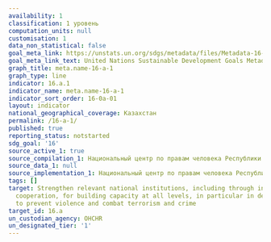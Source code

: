 ```yaml
---
availability: 1
classification: 1 уровень
computation_units: null
customisation: 1
data_non_statistical: false
goal_meta_link: https://unstats.un.org/sdgs/metadata/files/Metadata-16-0A-01.pdf
goal_meta_link_text: United Nations Sustainable Development Goals Metadata (pdf 1361kB)
graph_title: meta.name-16-a-1
graph_type: line
indicator: 16.a.1
indicator_name: meta.name-16-a-1
indicator_sort_order: 16-0a-01
layout: indicator
national_geographical_coverage: Казахстан
permalink: /16-a-1/
published: true
reporting_status: notstarted
sdg_goal: '16'
source_active_1: true
source_compilation_1: Национальный центр по правам человека Республики Казахстан
source_data_1: null
source_implementation_1: Национальный центр по правам человека Республики Казахстан
tags: []
target: Strengthen relevant national institutions, including through international
  cooperation, for building capacity at all levels, in particular in developing countries,
  to prevent violence and combat terrorism and crime
target_id: 16.a
un_custodian_agency: OHCHR
un_designated_tier: '1'
---
```

